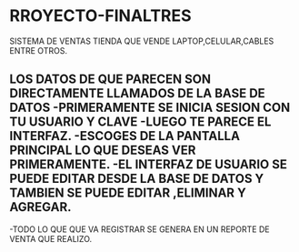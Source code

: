 # RROYECTO-FINALTRES
SISTEMA DE VENTAS 
TIENDA QUE VENDE LAPTOP,CELULAR,CABLES ENTRE OTROS.

LOS DATOS DE QUE PARECEN SON DIRECTAMENTE LLAMADOS DE LA BASE DE DATOS 
-PRIMERAMENTE SE INICIA SESION CON TU USUARIO Y CLAVE
-LUEGO TE PARECE EL INTERFAZ.
-ESCOGES DE LA PANTALLA PRINCIPAL LO QUE DESEAS VER PRIMERAMENTE.
-EL INTERFAZ DE USUARIO SE PUEDE EDITAR DESDE LA BASE DE DATOS Y TAMBIEN SE PUEDE EDITAR ,ELIMINAR 
 Y AGREGAR.
-
-TODO LO QUE QUE VA REGISTRAR SE GENERA EN UN REPORTE DE VENTA QUE REALIZO.
